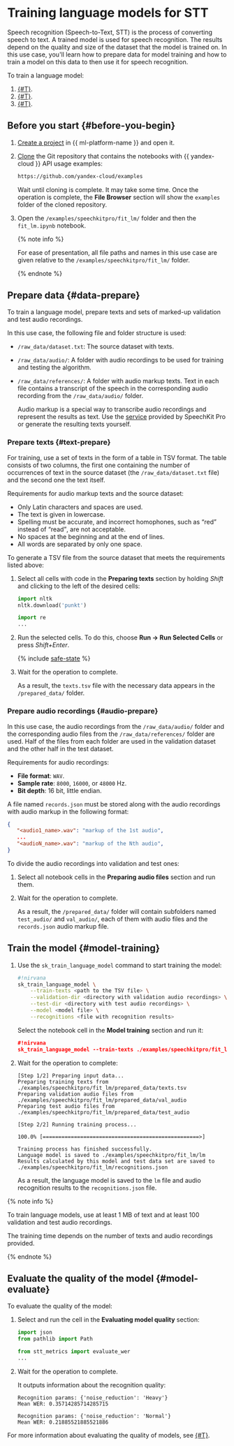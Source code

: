 # Training language models for STT

Speech recognition (Speech-to-Text, STT) is the process of converting speech to text. A trained model is used for speech recognition. The results depend on the quality and size of the dataset that the model is trained on. In this use case, you'll learn how to prepare data for model training and how to train a model on this data to then use it for speech recognition.

To train a language model:

1. [{#T}](#data-prepare).
1. [{#T}](#model-training).
1. [{#T}](#model-evaluate).

## Before you start {#before-you-begin}

1. [Create a project](../datasphere/operations/projects/create.md) in {{ ml-platform-name }} and open it.

1. [Clone](../datasphere/operations/projects/work-with-git.md#clone) the Git repository that contains the notebooks with {{ yandex-cloud }} API usage examples:

    ```bash
    https://github.com/yandex-cloud/examples
    ```

    Wait until cloning is complete. It may take some time. Once the operation is complete, the **File Browser** section will show the `examples` folder of the cloned repository.

1. Open the `/examples/speechkitpro/fit_lm/` folder and then the `fit_lm.ipynb` notebook.

    {% note info %}

    For ease of presentation, all file paths and names in this use case are given relative to the `/examples/speechkitpro/fit_lm/` folder.

    {% endnote %}

## Prepare data {#data-prepare}

To train a language model, prepare texts and sets of marked-up validation and test audio recordings.

In this use case, the following file and folder structure is used:

* `/raw_data/dataset.txt`: The source dataset with texts.

* `/raw_data/audio/`: A folder with audio recordings to be used for training and testing the algorithm.

* `/raw_data/references/`: A folder with audio markup texts. Text in each file contains a transcript of the speech in the corresponding audio recording from the `/raw_data/audio/` folder.

    Audio markup is a special way to transcribe audio recordings and represent the results as text. Use the [service](../datasphere/tutorials/markup.md) provided by SpeechKit Pro or generate the resulting texts yourself.

### Prepare texts {#text-prepare}

For training, use a set of texts in the form of a table in TSV format. The table consists of two columns, the first one containing the number of occurrences of text in the source dataset (the `/raw_data/dataset.txt` file) and the second one the text itself.

Requirements for audio markup texts and the source dataset:

* Only Latin characters and spaces are used.
* The text is given in lowercase.
* Spelling must be accurate, and incorrect homophones, such as <q>red</q> instead of <q>read</q>, are not acceptable.
* No spaces at the beginning and at the end of lines.
* All words are separated by only one space.

To generate a TSV file from the source dataset that meets the requirements listed above:

1. Select all cells with code in the **Preparing texts** section by holding _Shift_ and clicking to the left of the desired cells:

    ```python
    import nltk
    nltk.download('punkt')
    
    import re
    ...
    ```

1. Run the selected cells. To do this, choose **Run → Run Selected Cells** or press _Shift+Enter_.

    {% include [safe-state](../_includes/datasphere/safe-state.md) %}

1. Wait for the operation to complete.

    As a result, the `texts.tsv` file with the necessary data appears in the `/prepared_data/` folder.

### Prepare audio recordings {#audio-prepare}

In this use case, the audio recordings from the `/raw_data/audio/` folder and the corresponding audio files from the `/raw_data/references/` folder are used. Half of the files from each folder are used in the validation dataset and the other half in the test dataset.

Requirements for audio recordings:

* **File format**: `WAV`.
* **Sample rate**: `8000`, `16000`, or `48000` Hz.
* **Bit depth**: 16 bit, little endian.

A file named `records.json` must be stored along with the audio recordings with audio markup in the following format:

   ```json
   {
      "<audio1_name>.wav": "markup of the 1st audio",
      ...
      "<audioN_name>.wav": "markup of the Nth audio",
   }
   ```

To divide the audio recordings into validation and test ones:

1. Select all notebook cells in the **Preparing audio files** section and run them.

1. Wait for the operation to complete.

    As a result, the `/prepared_data/` folder will contain subfolders named `test_audio/` and `val_audio/`, each of them with audio files and the `records.json` audio markup file.

## Train the model {#model-training}

1. Use the `sk_train_language_model` command to start training the model:

    ```bash
    #!nirvana
    sk_train_language_model \
        --train-texts <path to the TSV file> \
        --validation-dir <directory with validation audio recordings> \
        --test-dir <directory with test audio recordings> \
        --model <model file> \
        --recognitions <file with recognition results>
    ```

    Select the notebook cell in the **Model training** section and run it:

    ```json
    #!nirvana
    sk_train_language_model --train-texts ./examples/speechkitpro/fit_lm/prepared_data/texts.tsv --validation-dir ./examples/speechkitpro/fit_lm/prepared_data/val_audio --test-dir ./examples/speechkitpro/fit_lm/prepared_data/test_audio --model ./examples/speechkitpro/fit_lm/lm --recognitions ./examples/speechkitpro/fit_lm/recognitions.json
    ```

1. Wait for the operation to complete:

    ```text
    [Step 1/2] Preparing input data...
    Preparing training texts from ./examples/speechkitpro/fit_lm/prepared_data/texts.tsv
    Preparing validation audio files from ./examples/speechkitpro/fit_lm/prepared_data/val_audio
    Preparing test audio files from ./examples/speechkitpro/fit_lm/prepared_data/test_audio
    
    [Step 2/2] Running training process...
    
    100.0% [==================================================>]
    
    Training process has finished successfully.
    Language model is saved to ./examples/speechkitpro/fit_lm/lm
    Results calculated by this model and test data set are saved to ./examples/speechkitpro/fit_lm/recognitions.json
    ```

    As a result, the language model is saved to the `lm` file and audio recognition results to the `recognitions.json` file.

{% note info %}

To train language models, use at least 1 MB of text and at least 100 validation and test audio recordings.

The training time depends on the number of texts and audio recordings provided.

{% endnote %}

## Evaluate the quality of the model {#model-evaluate}

To evaluate the quality of the model:

1. Select and run the cell in the **Evaluating model quality** section:

    ```python
    import json
    from pathlib import Path
    
    from stt_metrics import evaluate_wer
    ...
    ```

1. Wait for the operation to complete.

    It outputs information about the recognition quality:

    ```text
    Recognition params: {'noise_reduction': 'Heavy'}
    Mean WER: 0.35714285714285715
    
    Recognition params: {'noise_reduction': 'Normal'}
    Mean WER: 0.21885521885521886
    ```

For more information about evaluating the quality of models, see [{#T}](../datasphere/tutorials/estimate-quality.md).

